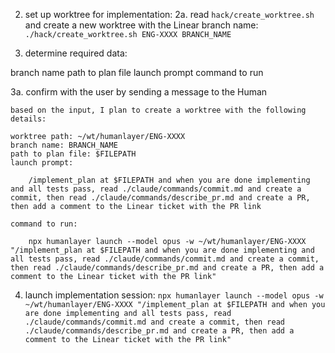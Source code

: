 
2. set up worktree for implementation:
2a. read `hack/create_worktree.sh` and create a new worktree with the Linear branch name: `./hack/create_worktree.sh ENG-XXXX BRANCH_NAME`

3. determine required data:

branch name
path to plan file
launch prompt
command to run

3a. confirm with the user by sending a message to the Human

```
based on the input, I plan to create a worktree with the following details:

worktree path: ~/wt/humanlayer/ENG-XXXX
branch name: BRANCH_NAME
path to plan file: $FILEPATH
launch prompt:

    /implement_plan at $FILEPATH and when you are done implementing and all tests pass, read ./claude/commands/commit.md and create a commit, then read ./claude/commands/describe_pr.md and create a PR, then add a comment to the Linear ticket with the PR link

command to run:

    npx humanlayer launch --model opus -w ~/wt/humanlayer/ENG-XXXX "/implement_plan at $FILEPATH and when you are done implementing and all tests pass, read ./claude/commands/commit.md and create a commit, then read ./claude/commands/describe_pr.md and create a PR, then add a comment to the Linear ticket with the PR link"

```


4. launch implementation session: `npx humanlayer launch --model opus -w ~/wt/humanlayer/ENG-XXXX "/implement_plan at $FILEPATH and when you are done implementing and all tests pass, read ./claude/commands/commit.md and create a commit, then read ./claude/commands/describe_pr.md and create a PR, then add a comment to the Linear ticket with the PR link"`

